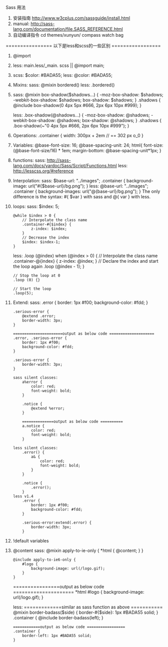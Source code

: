 Sass 用法
1. 安装指南
	http://www.w3cplus.com/sassguide/install.html
2. manual:
	http://sass-lang.com/documentation/file.SASS_REFERENCE.html
3. 自动编译指令
	cd themes/xunyun/
	compass watch bag


================ 以下是less和scss的一些区别 =================

1. @import
2.  less: main.less/_main.
	scss || @import main;
3. scss:
	$color: #BADA55;
   less:
	@color: #BADA55;
4. Mixins:
	sass: @mixin bordered()
	less: .bordered()
5. sass:
	@mixin box-shadow($shadows...) {
		-moz-box-shadow: $shadows;
		-webkit-box-shadow: $shadows;
		box-shadow: $shadows;
	}
	.shadows {
		@include box-shadow(0 4px 5px #666, 2px 6px 10px #999);
	}

   less:
	.box-shadow(@shadows...) {
		-moz-box-shadow: @shadows;
		-webkit-box-shadow: @shadows;
		box-shadow: @shadows;
	}
	.shadows {
		.box-shadow(~"0 4px 5px #666, 2px 6px 10px #999");
	}
6. Operations:
	.container {
		width: 300px + 2em // == 302 px o_0
	}
7. Variables:
	@base-font-size: 16;
	@base-spacing-unit: 24;
	html{
		font-size: (@base-font-size/16) * 1em;
		margin-bottom: @base-spacing-unit*1px;
	}
8. functions:
	sass: http://sass-lang.com/docs/yardoc/Sass/Script/Functions.html
	less: http://lesscss.org/#reference
9. Interpolation:
	sass:
		$base-url: "../images";
		.container {
			background-image: url("#{$base-url}/bg.png");
		}
	less:
		@base-url: "../images";
		.container {
			background-images: url("@{base-url}/bg.png");
		}
	The only difference is the syntax: #{ $var } with sass and @{ var } with less.
10. loops:
	sass:
		$index: 5;

		@while $index > 0 {
			// Interpolate the class name
			.container-#{$index} {
				z-index: $index;
			}
			// Decrease the index
			$index: $index-1;
		}

	less:
		.loop (@index) when (@index > 0) {
			// Interpolate the class name
			.container-@{index} {
				z-index: @index;
			}
			// Declare the index and start the loop again
			.loop (@index - 1);
		}

		// Stop the loop at 0
		.loop (0) {}

		// Start the loop
		.loop(5);

11. Extend:
	sass:
		.error {
			border: 1px #f00;
			background-color: #fdd;
		}

		.serious-error {
			@extend .error;
			border-width: 3px;
		}

		======================output as below code ====================
		.error, .serious-error {
			border: 1px #f00;
			background-color: #fdd;
		}

		.serious-error {
			border-width: 3px;
		}

		sass silent classes:
			a%error {
				color: red;
				font-weight: bold;
			}

			.notice {
				@extend %error;
			}

			==============output as below code ==========
			a.notice {
				color: red;
				font-weight: bold;
			}

		less silent classes:
			.error() {
				a& {
					color: red;
					font-weight: bold;
				}
			}

			.notice {
				.error();
			}
		less v1.4
			.error {
				border: 1px #f00;
				background-color: #fdd;
			}

			.serious-error:extend(.error) {
				border-width: 3px;
			}

12. !default variables
13. @content
	sass:
		@mixin apply-to-ie-only {
			*html {
				@content;
			}
		}

		@include apply-to-ie6-only {
			#logo {
				background-image: url(/logo.gif);
			}
		}
	================output as below code =====================
	*html #logo {
		background-image: url(/logo.gif);
	}

	less: =============similar as sass function as above ===========
		@mixin border-badass($side) {
			border-#{$side}: 1px #BADA55 solid;
		}
		.container {
			@include border-badass(left);
		}

		============output as below code =================
		.container {
			border-left: 1px #BADA55 solid;
		}




